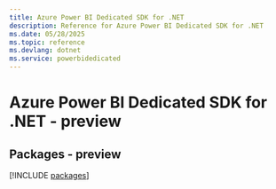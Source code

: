 ```yaml
---
title: Azure Power BI Dedicated SDK for .NET
description: Reference for Azure Power BI Dedicated SDK for .NET
ms.date: 05/28/2025
ms.topic: reference
ms.devlang: dotnet
ms.service: powerbidedicated
---
```

# Azure Power BI Dedicated SDK for .NET - preview
## Packages - preview
[!INCLUDE [packages](power-bi-dedicated-index.md)]